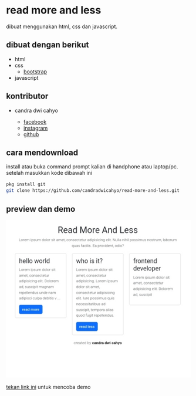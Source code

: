 # read more and less

dibuat menggunakan html, css dan javascript.

## dibuat dengan berikut 

* html
* css
  * [bootstrap](https://getbootstrap.com)
* javascript

## kontributor

* candra dwi cahyo

  * [facebook](https://facebook.com/candradwicahyo18)
  * [instagram](https://instagram.com/candradwicahyo18)
  * [github](https://github.com/candradwicahyo)

## cara mendownload

install atau buka command prompt kalian di handphone atau laptop/pc. setelah masukkan kode dibawah ini 

```bash
pkg install git
git clone https://github.com/candradwicahyo/read-more-and-less.git
```

## preview dan demo 

![preview](https://github.com/candradwicahyo/read-more-and-less/blob/master/image.jpg)

[tekan link ini](https://candradwicahyo.github.io/read-more-and-less) untuk mencoba demo 
